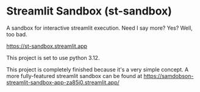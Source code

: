 # Streamlit Sandbox (st-sandbox)

A sandbox for interactive streamlit execution. Need I say more? Yes? Well, too bad.

https://st-sandbox.streamlit.app

This project is set to use python 3.12.

This project is completely finished because it's a very simple concept. A more fully-featured streamlit sandbox can be found at https://samdobson-streamlit-sandbox-app-za85j0.streamlit.app/
